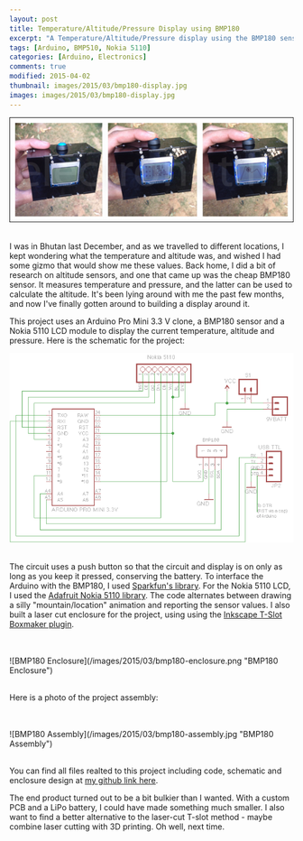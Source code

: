 ```yaml
---
layout: post
title: Temperature/Altitude/Pressure Display using BMP180
excerpt: "A Temperature/Altitude/Pressure display using the BMP180 sensor, an Arduino Pro Mini clone, and a Nokia 5110 LCD module."  
tags: [Arduino, BMP510, Nokia 5110]
categories: [Arduino, Electronics]
comments: true
modified: 2015-04-02
thumbnail: images/2015/03/bmp180-display.jpg
images: images/2015/03/bmp180-display.jpg
---
```


![BMP180 Display](/images/2015/03/bmp180-display.jpg "BMP180 Display")
<br />
<br />

I was in Bhutan last December, and as we travelled to different
locations, I kept wondering what the temperature and altitude was, and
wished I had some gizmo that would show me these values. Back home, I
did a bit of research on altitude sensors, and one that came up was
the cheap BMP180 sensor. It measures temperature and
pressure, and the latter can be used to calculate the altitude. It's
been lying around with me the past few months, and now I've finally
gotten around to building a display around it.

This project uses an Arduino Pro Mini 3.3 V clone, a BMP180 sensor and a
Nokia 5110 LCD module to display the current temperature, altitude and
pressure. Here is the schematic for the project:

![BMP180 Schematic](/images/2015/03/bmp180-schematic.png "BMP180 Schematic")
<br />
<br />

The circuit uses a push button so that the circuit and display is on
only as long as you keep it pressed, conserving the battery. To
interface the Arduino with the BMP180, I used [Sparkfun's
library][2]. For the Nokia 5110 LCD, I used the [Adafruit Nokia 5110
library][3]. The code alternates between drawing a silly
"mountain/location" animation and reporting the sensor values. I also
built a laser cut enclosure for the project, using using the [Inkscape
T-Slot Boxmaker plugin][4].

<br />
<br />
![BMP180 Enclosure](/images/2015/03/bmp180-enclosure.png "BMP180 Enclosure")
<br />
<br />

Here is a photo of the project assembly:

<br />
<br />
![BMP180 Assembly](/images/2015/03/bmp180-assembly.jpg "BMP180 Assembly")
<br />
<br />


You can find all files realted to this project including code,
schematic and enclosure design at [my github link here][1].

The end product turned out to be a bit bulkier than I wanted. With a
custom PCB and a LiPo battery, I could have made something much
smaller. I also want to find a better alternative to the laser-cut
T-slot method - maybe combine laser cutting with 3D printing. Oh well,
next time.

[1]: https://github.com/electronut/bmp180
[2]: https://learn.sparkfun.com/tutorials/bmp180-barometric-pressure-sensor-hookup-
[3]: https://github.com/adafruit/Adafruit-PCD8544-Nokia-5110-LCD-library
[4]: http://wyolum.com/t-slot-boxmaker/
